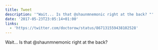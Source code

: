 ```yaml
---
title: Tweet
description: '"Wait... Is that @shaunmnemonic right at the back? "'
date: '2017-05-23T23:05:14+01:00'
links:
  - 'https://twitter.com/doctorow/status/867131559438102528'
---
```

Wait... Is that @shaunmnemonic right at the back? 
